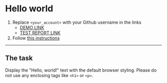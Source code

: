 # Hello world
1. Replace `<your_account>` with your Github username in the links
    - [DEMO LINK](https://Qoa11a.github.io/layout_hello-world/) <br>
    - [TEST REPORT LINK](https://Qoa11a.github.io/layout_hello-world/report/html_report/)
2. Follow [this instructions](https://mate-academy.github.io/layout_task-guideline/)
___

## The task
Display the "Hello, world!" text with the default browser styling. Please do not
use any enclosing tags like `<h1>` or `<p>`.
